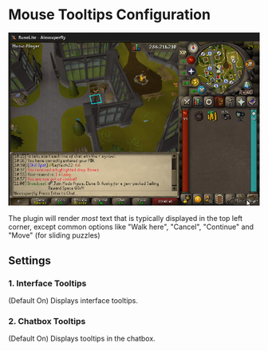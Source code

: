 # Mouse Tooltips Configuration

![](img/mouse-tooltips/mouse_tooltips_overlay.gif)

The plugin will render _most_ text that is typically displayed in the top left corner, except common options like "Walk here", "Cancel", "Continue" and "Move" (for sliding puzzles)

## Settings

### 1. Interface Tooltips

(Default On) Displays interface tooltips.

### 2. Chatbox Tooltips

(Default On) Displays tooltips in the chatbox.
